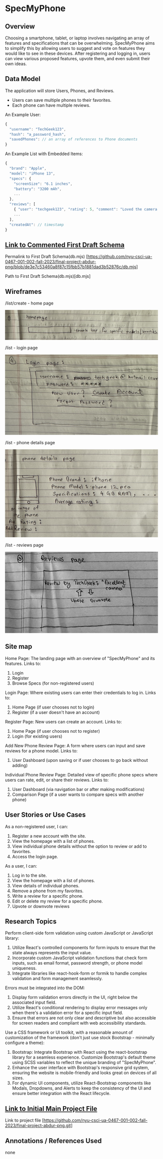 # SpecMyPhone

## Overview

Choosing a smartphone, tablet, or laptop involves navigating an array of features and specifications that can be overwhelming. SpecMyPhone aims to simplify this by allowing users to suggest and vote on features they would like to see in these devices. After registering and logging in, users can view various proposed features, upvote them, and even submit their own ideas.

## Data Model

The application will store Users, Phones, and Reviews.

- Users can save multiple phones to their favorites.
- Each phone can have multiple reviews.

An Example User:

```javascript
{
  "username": "TechGeek123",
  "hash": "a_password_hash",
  "savedPhones": // an array of references to Phone documents
}
```

An Example List with Embedded Items:

```javascript
{
  "brand": "Apple",
  "model": "iPhone 13",
  "specs": {
    "screenSize": "6.1 inches",
    "battery": "3200 mAh",
    ...
  },
  "reviews": [
    { "user": "techgeek123", "rating": 5, "comment": "Loved the camera!"},
    ...
  ],
  "createdAt": // timestamp
}

```

## [Link to Commented First Draft Schema](db.mjs)

Permalink to First Draft Schema(db.mjs) [https://github.com/nyu-csci-ua-0467-001-002-fall-2023/final-project-abdur-png/blob/de3e7c53460a8f87c15fbb57b1881dad3b52876c/db.mjs]

Path to First Draft Schema(db.mjs)[db.mjs]

## Wireframes

/list/create - home page

![list create](documentation/homepage.png)

/list - login page

![list](documentation/login_page.png)

/list - phone details page

![list](documentation/phone_details_page.png)

/list - reviews page

![list](documentation/reviews_page.png)

## Site map

Home Page:
The landing page with an overview of "SpecMyPhone" and its features.
Links to:

1. Login
2. Register
3. Browse Specs (for non-registered users)

Login Page:
Where existing users can enter their credentials to log in.
Links to:

1. Home Page (if user chooses not to login)
2. Register (if a user doesn't have an account)

Register Page:
New users can create an account.
Links to:

1. Home Page (if user chooses not to register)
2. Login (for existing users)

Add New Phone Review Page:
A form where users can input and save reviews for a phone model.
Links to:

1. User Dashboard (upon saving or if user chooses to go back without adding)

Individual Phone Review Page:
Detailed view of specific phone specs where users can rate, edit, or share their reviews.
Links to:

1. User Dashboard (via navigation bar or after making modifications)
2. Comparison Page (if a user wants to compare specs with another phone)

## User Stories or Use Cases

As a non-registered user, I can:

1. Register a new account with the site.
2. View the homepage with a list of phones.
3. View individual phone details without the option to review or add to favorites.
4. Access the login page.

As a user, I can:

1. Log in to the site.
2. View the homepage with a list of phones.
3. View details of individual phones.
4. Remove a phone from my favorites.
5. Write a review for a specific phone.
6. Edit or delete my review for a specific phone.
7. Upvote or downvote reviews

## Research Topics

Perform client-side form validation using custom JavaScript or JavaScript library:

1. Utilize React's controlled components for form inputs to ensure that the state always represents the input value.
2. Incorporate custom JavaScript validation functions that check form inputs, such as email format, password strength, or phone model uniqueness.
3. Integrate libraries like react-hook-form or formik to handle complex validation and form management seamlessly.

Errors must be integrated into the DOM:

1. Display form validation errors directly in the UI, right below the associated input field.
2. Utilize React's conditional rendering to display error messages only when there's a validation error for a specific input field.
3. Ensure that errors are not only clear and descriptive but also accessible for screen readers and compliant with web accessibility standards.

Use a CSS framework or UI toolkit, with a reasonable amount of customization of the framework (don't just use stock Bootstrap - minimally configure a theme):

1. Bootstrap: Integrate Bootstrap with React using the react-bootstrap library for a seamless experience. Customize Bootstrap's default theme using SCSS variables to reflect the unique branding of "SpecMyPhone".
2. Enhance the user interface with Bootstrap's responsive grid system, ensuring the website is mobile-friendly and looks great on devices of all sizes.
3. For dynamic UI components, utilize React-Bootstrap components like Modals, Dropdowns, and Alerts to keep the consistency of the UI and ensure better integration with the React lifecycle.

## [Link to Initial Main Project File](app.mjs)

Link to project file [https://github.com/nyu-csci-ua-0467-001-002-fall-2023/final-project-abdur-png.git]

## Annotations / References Used

none
